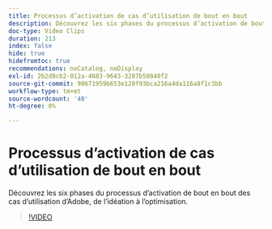 ```yaml
---
title: Processus d’activation de cas d’utilisation de bout en bout
description: Découvrez les six phases du processus d’activation de bout en bout des cas d’utilisation d’Adobe, de l’idéation à l’optimisation.
doc-type: Video Clips
duration: 213
index: false
hide: true
hidefromtoc: true
recommendations: noCatalog, noDisplay
exl-id: 2b2d8cb2-012a-4683-9643-3287b58840f2
source-git-commit: 90671959b653e120f93bca216a4da116a8f1c3bb
workflow-type: tm+mt
source-wordcount: '40'
ht-degree: 0%

---
```


# Processus d’activation de cas d’utilisation de bout en bout

Découvrez les six phases du processus d’activation de bout en bout des cas d’utilisation d’Adobe, de l’idéation à l’optimisation.

<!-- 65_S651_3442537_212_endtoend-use-case-activation-process -->
>[!VIDEO](https://video.tv.adobe.com/v/3460244/?learn=on&enablevpops=true&captions=fre_fr)

